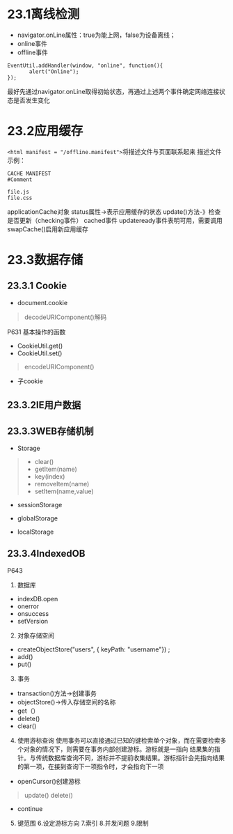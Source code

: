# 23.1离线检测
+ navigator.onLine属性：true为能上网，false为设备离线；
+ online事件
+ offline事件
```
EventUtil.addHandler(window, "online", function(){
       alert("Online");
});
```
最好先通过navigator.onLine取得初始状态，再通过上述两个事件确定网络连接状态是否发生变化

# 23.2应用缓存
`<html manifest = "/offline.manifest">`将描述文件与页面联系起来
描述文件示例：
```
CACHE MANIFEST
#Comment

file.js
file.css
```
applicationCache对象
status属性->表示应用缓存的状态
update()方法-》检查是否更新（checking事件）
cached事件
updateready事件表明可用，需要调用swapCache()启用新应用缓存

# 23.3数据存储
## 23.3.1 Cookie
+ document.cookie
> decodeURIComponent()解码

P631 基本操作的函数
+ CookieUtil.get()
+ CookieUtil.set()
> encodeURIComponent()

+ 子cookie

## 23.3.2IE用户数据

## 23.3.3WEB存储机制
+ Storage
> + clear()
>  + getItem(name)
   >+ key(index)
   >+ removeItem(name)
   >+ setItem(name,value)
+ sessionStorage

+ globalStorage

+ localStorage

## 23.3.4IndexedOB
P643
1. 数据库
+ indexDB.open
+ onerror
+ onsuccess
+ setVersion
2. 对象存储空间
+ createObjectStore("users", { keyPath: "username"}) ;
+ add()
+ put()
3. 事务
+ transaction()方法->创建事务
+ objectStore()->传入存储空间的名称
+ get（）
+ delete()
+ clear()
4. 使用游标查询
使用事务可以直接通过已知的键检索单个对象，而在需要检索多个对象的情况下，则需要在事务内部创建游标。游标就是一指向 结果集的指针。与传统数据库查询不同，游标并不提前收集结果。游标指针会先指向结果的第一项，在接到查询下一项指令时，才会指向下一项
+ openCursor()创建游标
> update()
> delete()
+ continue
5. 键范围
6.设定游标方向
7.索引
8.并发问题
9.限制
